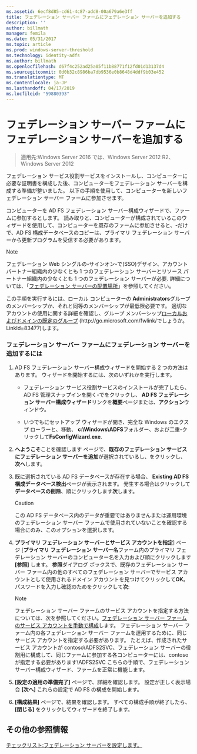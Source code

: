```yaml
---
ms.assetid: 6ecf8d85-cd61-4c87-add8-00a679a6e3ff
title: フェデレーション サーバー ファームにフェデレーション サーバーを追加する
description: ''
author: billmath
manager: femila
ms.date: 05/31/2017
ms.topic: article
ms.prod: windows-server-threshold
ms.technology: identity-adfs
ms.author: billmath
ms.openlocfilehash: d67f4c252ad25a05f11b88771f12fd01d13137d4
ms.sourcegitcommit: 0d0b32c8986ba7db9536e0b8648d4ddf9b03e452
ms.translationtype: MT
ms.contentlocale: ja-JP
ms.lasthandoff: 04/17/2019
ms.locfileid: "59880393"
---
```

# <a name="add-a-federation-server-to-a-federation-server-farm"></a>フェデレーション サーバー ファームにフェデレーション サーバーを追加する

>適用先:Windows Server 2016 では、Windows Server 2012 R2、Windows Server 2012

フェデレーション サービス役割サービスをインストールし、コンピューターに必要な証明書を構成した後、コンピューターをフェデレーション サーバーを構成する準備が整いました。 以下の手順を使用して、コンピューターを新しいフェデレーション サーバー ファームに参加させます。  
  
コンピューターを AD FS フェデレーション サーバー構成ウィザードで、ファームに参加するとします。 読み取りと、コンピューターが構成されているこのウィザードを使用して、コンピューターを既存のファームに参加させると、\-だけで、AD FS 構成データベースのコピーは、プライマリ フェデレーション サーバーから更新プログラムを受信する必要があります。  
  
> [!NOTE]  
> フェデレーション Web シングルの\-サインオン\-で\(SSO\)デザイン、アカウント パートナー組織内の少なくとも 1 つのフェデレーション サーバーとリソース パートナー組織内の少なくとも 1 つのフェデレーション サーバーが必要. 詳細については、「[フェデレーション サーバーの配置場所](https://technet.microsoft.com/library/dd807127.aspx)」を参照してください。  
  
この手順を実行するには、ローカル コンピューターの **Administrators**グループのメンバーシップか、それと同等のメンバーシップが最低限必要です。  適切なアカウントの使用に関する詳細を確認し、グループ メンバーシップ[ローカルおよびドメインの既定のグループ](https://go.microsoft.com/fwlink/?LinkId=83477) \(http:\/\/go.microsoft.com\/fwlink\/でしょうか。LinkId\=83477\)します。   
  
### <a name="to-add-a-federation-server-to-a-federation-server-farm"></a>フェデレーション サーバー ファームにフェデレーション サーバーを追加するには  
  
1.  AD FS フェデレーション サーバー構成ウィザードを開始する 2 つの方法はあります。 ウィザードを開始するには、次のいずれかを実行します。  
  
    -   フェデレーション サービス役割サービスのインストールが完了したら、AD FS 管理スナップインを開く\-でをクリックし、 **AD FS フェデレーション サーバー構成ウィザード**リンクを**概要**ページまたは、**アクション**ウィンドウ。  
  
    -   いつでもにセットアップ ウィザードが開き、完全な Windows のエクスプ ローラーと、移動、 **c:\\Windows\\ADFS**フォルダー、および二重\-クリックして**FsConfigWizard.exe**.  
  
2.  **へようこそ**ことを確認します ページで、**既存のフェデレーション サービスにフェデレーション サーバーを追加**が選択されているし、をクリックし、 **次へ**します。  
  
3.  既に選択されている AD FS データベースが存在する場合、 **Existing AD FS 構成データベース検出**ページが表示されます。 発生する場合はクリックして**データベースの削除**、順にクリックします**次**します。  
  
    > [!CAUTION]  
    > この AD FS データベース内のデータが重要ではありませんまたは運用環境のフェデレーション サーバー ファームで使用されていないことを確認する場合にのみ、このオプションを選択します。  
  
4.  **プライマリ フェデレーション サーバーとサービス アカウントを指定**] ページ [**プライマリ フェデレーション サーバー名**ファーム内のプライマリ フェデレーション サーバーのコンピューター名を入力および順にクリックします **[参照]** します。 **参照**ダイアログ ボックスで、既存のフェデレーション サーバー ファーム内の他のすべてのフェデレーション サーバーでサービス アカウントとして使用されるドメイン アカウントを見つけてクリックして**OK**。 パスワードを入力し確認のためをクリックして**次**:  
  
    > [!NOTE]  
    > フェデレーション サーバー ファームのサービス アカウントを指定する方法については、次を参照してください。[フェデレーション サーバー ファームのサービス アカウントを手動で構成](Manually-Configure-a-Service-Account-for-a-Federation-Server-Farm.md)します。 フェデレーション サーバー ファーム内の各フェデレーション サーバー ファームを運用するために、同じサービス アカウントを指定する必要があります。 たとえば、作成されたサービス アカウントが contoso\\ADFS2SVC、フェデレーション サーバーの役割用に構成して、同じファームに参加する各コンピューターには、contoso が指定する必要があります\\ADFS2SVC こちらの手順で、フェデレーション サーバー構成ウィザード、ファームを正常に機能します。  
  
5.  **[設定の適用の準備完了]** ページで、詳細を確認します。 設定が正しく表示場合 **[次へ]** これらの設定で AD FS の構成を開始します。  
  
6.  **[構成結果]** ページで、結果を確認します。 すべての構成手順が終了したら、 **[閉じる]**  をクリックしてウィザードを終了します。  
  
## <a name="additional-references"></a>その他の参照情報  
[チェックリスト:フェデレーション サーバーを設定します。](Checklist--Setting-Up-a-Federation-Server.md)  
  

